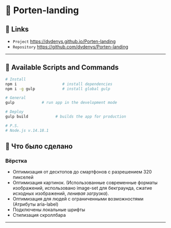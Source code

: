 # 📰 Porten-landing

## 🔗 Links
- `Project` https://dvdenys.github.io/Porten-landing
- `Repository` https://github.com/dvdenys/Porten-landing

---

## 📜 Available Scripts and Commands

```bash
# Install
npm i                    # install dependencies
npm i -g gulp            # install global gulp
```

```bash
# General
gulp            # run app in the development mode
```

```bash
# Deploy
gulp build            # builds the app for production
```

```bash
# P.S.
# Node.js v.14.18.1
```

## 🤌 Что было сделано

### Вёрстка
- Оптимизация от десктопов до смартфонов с разрешением 320 пикселей 
- Оптимизация картинок. (Использованные современные форматы изображений, использовано image-set для бекграунда, сжатие исходных изображений, *ленивая загрузка*).
- Оптимизация для людей с ограниченными возможностями (Атрибуты aria-label)
- Подключены локальные шрифты
- Стилизация скроллбара

---